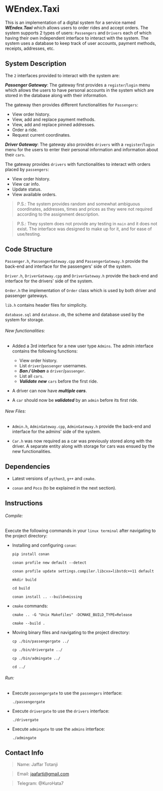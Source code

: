 # WEndex.Taxi

This is an implementation of a digital system for a service named ***WEndex.Taxi***  which allows users to order rides and accept orders. The system supports 2 types of users: `Passengers` and `Drivers` each of which having their own independent interface to interact with the system.
The system uses a database to keep track of user accounts, payment methods, receipts, addresses, etc.

## System Description

The `2` interfaces provided to interact with the system are:

***Passenger Gateway***: The gateway first provides a `register`/`login` menu which allows the users to have personal accounts in the system which are stored in the database along with their information.

The gateway then provides different functionalities for `Passengers`:
- View order history.
- View, add and replace payment methods.
- View, add and replace pinned addresses.
- Order a ride.
- Request current coordinates.

***Driver Gateway***: The gateway also provides `drivers` with a `register`/`login` menu for the users to enter their personal information and information about their `cars`.

The gateway provides `drivers` with functionalities to interact with orders placed by `passengers`:
- View order history.
- View car info.
- Update status.
- View available orders.

>P.S.: The system provides random and somewhat ambiguous coordinates, addresses, times and prices as they were not required according to the assignment description.

>P.S.: They system does not provide any testing in `main` and it does not exist. The interface was designed to make up for it, and for ease of use/testing.


## Code Structure

 `Passenger.h`, `PassengerGateway.cpp` and `PassengerGateway.h` provide the back-end and interface for the passengers' side of the system.

 `Driver.h`, `DriverGateway.cpp` and `DriverGateway.h` provide the back-end and interface for the drivers' side of the system.

`Order.h` the implementation of `Order` class which is used by both driver and passenger gateways.

`lib.h` contains header files for simplicity.

`database.sql` and `database.db`, the scheme and database used by the system for storage.


###### New functionalities:

- Added a 3rd interface for a new user type `Admins`. The admin interface contains the following functions:

  - View order history.
  - List `driver`/`passenger` usernames.
  - ***Ban / Unban*** a `driver`/`passenger`.
  - List all `cars`.
  - ***Validate*** ***new*** `cars` before the first ride.


- A driver can now have ***multiple cars***.

- A `car` should now be ***validated*** by an `admin` before its first ride.

###### New Files:

- `Admin.h`, `AdminGateway.cpp`, `AdminGateway.h` provide the back-end and interface for the admins' side of the system.

- `Car.h` was now required as a car was previously stored along with the driver. A separate entity along with storage for cars was ensued by the new functionalities.

## Dependencies

- Latest versions of `python3`, `g++` and `cmake`.

- `conan` and `Poco` (to be explained in the next section).

## Instructions

###### Compile:

Execute the following commands in your `linux terminal` after navigating to the project directory:
- Installing and configuring `conan`:

      pip install conan

      conan profile new default --detect

      conan profile update settings.compiler.libcxx=libstdc++11 default

      mkdir build

      cd build

      conan install .. --build=missing

- `cmake` commands:

      cmake .. -G "Unix Makefiles" -DCMAKE_BUILD_TYPE=Release

      cmake --build .

- Moving binary files and navigating to the project directory:

      cp ./bin/passengergate ../

      cp ./bin/drivergate ../

      cp ./bin/admingate ../

      cd ../

###### Run:
- Execute `passengergate` to use the `passengers` interface:

      ./passengergate

- Execute `drivergate` to use the `drivers` interface:

      ./drivergate

- Execute `admingate` to use the `admins` interface:

      ./admingate

## Contact Info

>Name: Jaffar Totanji

>Email: jaafarti@gmail.com

>Telegram: @KuroHata7
